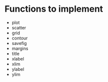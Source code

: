 # Functions to implement #

* plot
* scatter
* grid
* contour
* savefig
* margins
* title
* xlabel
* xlim
* ylabel
* ylim
